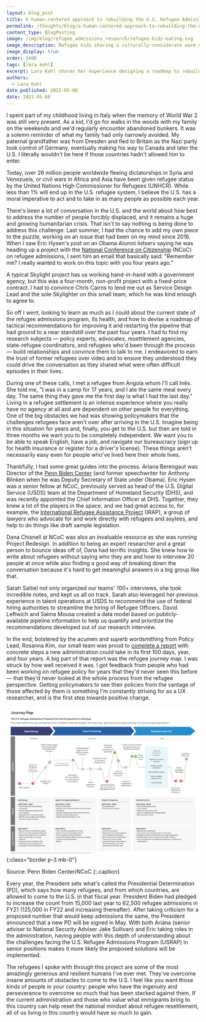 ```yaml
---
layout: blog_post
title: A human-centered approach to rebuilding the U.S. Refugee Admission Program
permalink: /thoughts/blog/a-human-centered-approach-to-rebuilding-the-us-refugee-admission-program
content_type: BlogPosting
image: /img/blog/refugee_admissions_research/refugee-kids-eating.svg
image_description: Refugee kids sharing a culturally-considerate warm meal upon arrival in the U.S.
image_display: true
order: 3400
tags: [lara kohl]
excerpt: Lara Kohl shares her experience designing a roadmap to rebuild the U.S. Refugee Admission Program, as part of a project with the National Conference on Citizenship.
authors:
  - Lara Kohl
date_published: 2021-05-08
date: 2021-05-08
---
```

I spent part of my childhood living in Italy when the memory of World War 2 was still very present. As a kid, I'd go for walks in the woods with my family on the weekends and we'd regularly encounter abandoned bunkers. It was a solemn reminder of what my family had only narrowly avoided. My paternal grandfather was from Dresden and fled to Britain as the Nazi party took control of Germany, eventually making his way to Canada and later the U.S. I literally wouldn't be here if those countries hadn't allowed him to enter.

Today, over 26 million people worldwide fleeing dictatorships in Syria and Venezuela, or civil wars in Africa and Asia have been given refugee status by the United Nations High Commissioner for Refugees (UNHCR).  While less than 1% will end up in the U.S. refugee system, I believe the U.S. has a moral imperative to act and to take in as many people as possible each year.

There's been a lot of conversation in the U.S. and the world about how best to address the number of people forcibly displaced, and it remains a huge and growing humanitarian crisis.  That isn't to say nothing is being done to address this challenge. Last summer, I had the chance to add my own piece to the puzzle, working on an issue that had been on my mind since 2016. When I saw Eric Hysen's post on an Obama Alumni listserv saying he was heading up a project with the [National Conference on Citizenship](https://ncoc.org/) (NCoC) on refugee admissions, I sent him an email that basically said: "Remember me? I really wanted to work on this topic with you four years ago."

A typical Skylight project has us working hand-in-hand with a government agency, but this was a four-month, non-profit project with a fixed-price contract. I had to convince Chris Cairns to lend me out as Service Design Lead and the sole Skylighter on this small team, which he was kind enough to agree to.

So off I went, looking to learn as much as I could about the current state of the refugee admissions program, its health, and how to devise a roadmap of tactical recommendations for improving it and restarting the pipeline that had ground to a near standstill over the past four years. I had to find my research subjects &mdash; policy experts, advocates,  resettlement agencies, state-refugee coordinators, and refugees who'd been through the process &mdash; build relationships and convince them to talk to me. I endeavored to earn the trust of former refugees over video and to ensure they understood they could drive the conversation as they shared what were often difficult episodes in their lives.

During one of these calls, I met a refugee from Angola whom I'll call Inês. She told me, "I was in a camp for 17 years, and I ate the same meal every day. The same thing they gave me the first day is what I had the last day." Living in a refugee settlement is an intense experience where you really have no agency at all and are dependent on other people for everything. One of the big obstacles we had was showing policymakers that the challenges refugees face aren't over after arriving in the U.S. Imagine being in this situation for years and, finally, you get to the U.S. but then are told in three months we want you to be completely independent. We want you to be able to speak English, have a job, and navigate our bureaucracy (sign up for health insurance or register for a driver's license). These things aren't necessarily easy even for people who've lived here their whole lives.

Thankfully, I had some great guides into the process. Ariana Berengaut was Director of the [Penn Biden Center](https://global.upenn.edu/penn-biden-center) (and former speechwriter for Anthony Blinken when he was Deputy Secretary of State under Obama). Eric Hysen was a senior fellow at NCoC, previously served as head of the U.S. Digital Service (USDS) team at the Department of Homeland Security (DHS), and was recently appointed the Chief Information Officer at DHS. Together, they knew a lot of the players in the space, and we had great access to, for example, the [International Refugee Assistance Project](https://refugeerights.org/) (IRAP), a group of lawyers who advocate for and work directly with refugees and asylees, and help to do things like draft sample legislation.

Dana Chisnell at NCoC was also an invaluable resource as she was running Project Redesign. In addition to being an expert researcher and a great person to bounce ideas off of, Dana had terrific insights. She knew how to write about refugees without saying who they are and how to interview 20 people at once while also finding a good way of breaking down the conversation because it's hard to get meaningful answers in a big group like that.

Sarah Saltiel not only organized our teams' 100+ interviews, she took incredible notes, and kept us all on track. Sarah also leveraged her previous experience in talent operations at USDS to recommend the use of federal hiring authorities to streamline the hiring of Refugee Officers. David Leftwich and Salma Mousa created a data model based on publicly-available pipeline information to help us quantify and prioritize the recommendations developed out of our research interview.

In the end, bolstered by the acumen and superb wordsmithing from Policy Lead, Rosanna Kim, our small team was proud to [complete a report](https://www.ncoc.org/wp-content/uploads/2020/10/Final-Report-A-Roadmap-to-Rebuilding-USRAP.pdf) with concrete steps a new administration could take in its first 100 days, year, and four years. A big part of that report was the refugee journey map. I was struck by how well received it was. I got feedback from people who had been working on refugee policy for years that they'd never seen this before &mdash; that they'd never looked at the whole process from the refugee perspective. Getting policymakers to see their policies from the vantage of those affected by them is something I'm constantly striving for as a UX researcher, and is the first step towards positive change.

![A journey map of the refugee admission experience.](/img/blog/refugee_admissions_research/refugee-admission-journey-map.png)
{:class="border p-3 mb-0"}

Source: Penn Biden Center/NCoC
{:.caption}

Every year, the President sets what's called the Presidential Determination (PD), which says how many refugees, and from which countries, are allowed to come to the U.S. in that fiscal year. President Biden had pledged to increase the count from 15,000 last year to 62,500 refugee admissions in FY21 (125,000 in FY22 and increasing thereafter). After taking criticism for a proposed number that would keep admissions the same, the President announced that a new PD will be signed in May. With both Ariana (senior adviser to National Security Adviser Jake Sullivan) and Eric taking roles in the administration, having people with this depth of understanding about the challenges facing the U.S. Refugee Admissions Program (USRAP) in senior positions makes it more likely the proposed solutions will be implemented.

The refugees I spoke with through this project are some of the most amazingly generous and resilient humans I've ever met. They've overcome insane amounts of obstacles to come to the U.S. I feel like you want those kinds of people in your country: people who have the ingenuity and perseverance to overcome so much that has been stacked against them. If the current administration and those who value what immigrants bring to this country can help reset the national mindset about refugee resettlement, all of us living in this country would have so much to gain.
